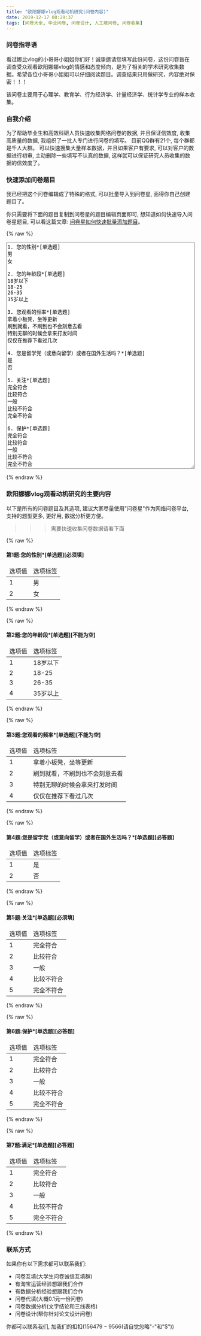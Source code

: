 ```yaml
---
title: "欧阳娜娜vlog观看动机研究(问卷内容)"
date: 2019-12-17 08:29:37
tags: [问卷大全, 毕业问卷, 问卷设计, 人工填问卷, 问卷收集]
---
```


### 问卷指导语

看过娜比vlog的小哥哥小姐姐你们好！诚挚邀请您填写此份问卷，这份问卷旨在调查受众观看欧阳娜娜vlog的情感和态度倾向，是为了相关的学术研究收集数据。希望各位小哥哥小姐姐可以仔细阅读题目。调查结果只用做研究，内容绝对保密！！！

该问卷主要用于心理学、教育学、行为经济学、计量经济学、统计学专业的样本收集。

<!-- more -->


### 自我介绍

为了帮助毕业生和高效科研人员快速收集网络问卷的数据, 并且保证信效度, 收集高质量的数据, 我组织了一批人专门进行问卷的填写。
目前QQ群有21个, 每个群都是千人大群。 可以快速搜集大量样本数据，并且如果客户有要求, 可以对客户的数据进行初审, 
主动删除一些填写不认真的数据, 这样就可以保证研究人员收集的数据的信效度了。



### 快速添加问卷题目

我已经把这个问卷编辑成了特殊的格式, 可以批量导入到问卷星, 面得你自己创建题目了。

你只需要将下面的题目复制到问卷星的题目编辑页面即可, 想知道如何快速导入问卷星题目, 可以看这篇文章: [问卷星如何快速批量添加题目](https://mlln.cn/2019/06/01/%E9%97%AE%E5%8D%B7%E6%98%9F%E5%A6%82%E4%BD%95%E5%BF%AB%E9%80%9F%E6%B7%BB%E5%8A%A0%E6%89%B9%E9%87%8F%E9%A2%98%E7%9B%AE/index.html)。

{% raw %}
<textarea rows="40" style="width: 100%;">1. 您的性别*[单选题]
男
女

2. 您的年龄段*[单选题]
18岁以下
18-25
26-35
35岁以上

3. 您观看的频率*[单选题]
拿着小板凳，坐等更新
刷到就看，不刷到也不会刻意去看
特别无聊的时候会拿来打发时间
仅仅在推荐下看过几次

4. 您是留学党（或意向留学）或者在国外生活吗？*[单选题]
是
否

5. 关注*[单选题]
完全符合
比较符合
一般
比较不符合
完全不符合

6. 保护*[单选题]
完全符合
比较符合
一般
比较不符合
完全不符合

7. 满足*[单选题]
完全符合
比较符合
一般
比较不符合
完全不符合</textarea>
{% endraw %}

### 欧阳娜娜vlog观看动机研究的主要内容

以下是所有的问卷题目及其选项, 建议大家尽量使用"问卷星"作为网络问卷平台, 支持的题型更多, 更好用, 数据分析更方便。

>>> 需要快速收集问卷数据请看下面


{% raw %}
<div class="qitem">
<h4>第1题:您的性别*[单选题][必须填]</h4>

<table class="table">
<thead>
<tr><td>选项值</td><td>选项标签</td></tr>
</thead>
<tbody>
<tr><td>1</td><td>男</td></tr>
<tr><td>2</td><td>女</td></tr>
</tbody>
</table>

</div>
{% endraw %}


{% raw %}
<div class="qitem">
<h4>第2题:您的年龄段*[单选题][不能为空]</h4>

<table class="table">
<thead>
<tr><td>选项值</td><td>选项标签</td></tr>
</thead>
<tbody>
<tr><td>1</td><td>18岁以下</td></tr>
<tr><td>2</td><td>18-25</td></tr>
<tr><td>3</td><td>26-35</td></tr>
<tr><td>4</td><td>35岁以上</td></tr>
</tbody>
</table>

</div>
{% endraw %}


{% raw %}
<div class="qitem">
<h4>第3题:您观看的频率*[单选题][不能为空]</h4>

<table class="table">
<thead>
<tr><td>选项值</td><td>选项标签</td></tr>
</thead>
<tbody>
<tr><td>1</td><td>拿着小板凳，坐等更新</td></tr>
<tr><td>2</td><td>刷到就看，不刷到也不会刻意去看</td></tr>
<tr><td>3</td><td>特别无聊的时候会拿来打发时间</td></tr>
<tr><td>4</td><td>仅仅在推荐下看过几次</td></tr>
</tbody>
</table>

</div>
{% endraw %}


{% raw %}
<div class="qitem">
<h4>第4题:您是留学党（或意向留学）或者在国外生活吗？*[单选题][必答题]</h4>

<table class="table">
<thead>
<tr><td>选项值</td><td>选项标签</td></tr>
</thead>
<tbody>
<tr><td>1</td><td>是</td></tr>
<tr><td>2</td><td>否</td></tr>
</tbody>
</table>

</div>
{% endraw %}


{% raw %}
<div class="qitem">
<h4>第5题:关注*[单选题][必须填]</h4>

<table class="table">
<thead>
<tr><td>选项值</td><td>选项标签</td></tr>
</thead>
<tbody>
<tr><td>1</td><td>完全符合</td></tr>
<tr><td>2</td><td>比较符合</td></tr>
<tr><td>3</td><td>一般</td></tr>
<tr><td>4</td><td>比较不符合</td></tr>
<tr><td>5</td><td>完全不符合</td></tr>
</tbody>
</table>

</div>
{% endraw %}


{% raw %}
<div class="qitem">
<h4>第6题:保护*[单选题][必答题]</h4>

<table class="table">
<thead>
<tr><td>选项值</td><td>选项标签</td></tr>
</thead>
<tbody>
<tr><td>1</td><td>完全符合</td></tr>
<tr><td>2</td><td>比较符合</td></tr>
<tr><td>3</td><td>一般</td></tr>
<tr><td>4</td><td>比较不符合</td></tr>
<tr><td>5</td><td>完全不符合</td></tr>
</tbody>
</table>

</div>
{% endraw %}


{% raw %}
<div class="qitem">
<h4>第7题:满足*[单选题][必答题]</h4>

<table class="table">
<thead>
<tr><td>选项值</td><td>选项标签</td></tr>
</thead>
<tbody>
<tr><td>1</td><td>完全符合</td></tr>
<tr><td>2</td><td>比较符合</td></tr>
<tr><td>3</td><td>一般</td></tr>
<tr><td>4</td><td>比较不符合</td></tr>
<tr><td>5</td><td>完全不符合</td></tr>
</tbody>
</table>

</div>
{% endraw %}



<!-- ---
title: 心理教育医学的问卷免费下载
date: 2019-05-23 08:59:15
tags: [问卷星, 问卷网, 问卷下载, 问卷互填, 问卷设计, 问卷模板, 毕业问卷, 问卷数据分析, 问卷代填, ]
--- -->

### 联系方式
 
如果你有以下需求都可以联系我们:

- 问卷互填(大学生问卷诚信互填群)
- 有淘宝运营经验想跟我们合作
- 有数据分析经验想跟我们合作
- 问卷代填(大概0.1元一份问卷)
- 问卷数据分析(文字结论和三线表格)
- 问卷设计(帮你针对论文设计问卷)

你都可以联系我们, 加我们的扣扣($156479-9566$(请自觉忽略"-"和"$"))
